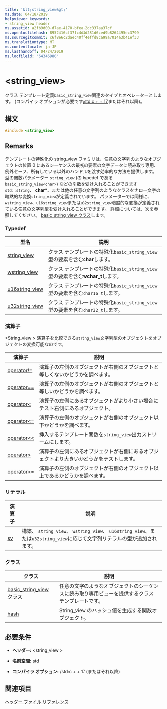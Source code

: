 ```yaml
---
title: '&lt;string_view&gt;'
ms.date: 04/18/2019
helpviewer_keywords:
- string_view header
ms.assetid: a2fb9d00-d7ae-4170-bfea-2dc337aa37cf
ms.openlocfilehash: 8952416cf37fc4d8d281d6ced9b8264495ec3799
ms.sourcegitcommit: c6f8e6c2daec40ff4effd8ca99a7014a3b41ef33
ms.translationtype: MT
ms.contentlocale: ja-JP
ms.lasthandoff: 04/24/2019
ms.locfileid: "64346980"
---
```

# <a name="ltstringviewgt"></a>&lt;string_view&gt;

クラス テンプレート定義`basic_string_view`関連のタイプとオペレーターとします。 (コンパイラ オプションが必要です[/std:c + + 17](../build/reference/std-specify-language-standard-version.md)またはそれ以降)。

## <a name="syntax"></a>構文

```cpp
#include <string_view>
```

## <a name="remarks"></a>Remarks

テンプレートの特殊化の string_view ファミリは、任意の文字列のようなオブジェクトの位置 0 にあるシーケンスの最初の要素の文字データに読み取り専用、例外セーフ、所有している以外のハンドルを渡す効率的な方法を提供します。 型の関数パラメーター `string_view` (の typedef である`basic_string_view<char>`) などの引数を受け入れることができます`std::string`、 **char\***、または他の任意の文字列のようなクラスをナロー文字の暗黙的な変換`string_view`が定義されています。 パラメーターでは同様に、 `wstring_view`、`u16string_view`または`u32string_view`暗黙的な変換が定義されている任意の文字列型を受け入れることができます。 詳細については、次を参照してください。 [basic_string_view クラス](../standard-library/basic-string-view-class.md)します。

### <a name="typedefs"></a>Typedef

|型名|説明|
|-|-|
|[string_view](../standard-library/string-view-typedefs.md#string_view)|クラス テンプレートの特殊化`basic_string_view`型の要素を含む**char**します。|
|[wstring_view](../standard-library/string-view-typedefs.md#wstring_view)|クラス テンプレートの特殊化`basic_string_view`型の要素を含む**wchar_t**します。|
|[u16string_view](../standard-library/string-view-typedefs.md#u16string_view)|クラス テンプレートの特殊化`basic_string_view`型の要素を含む`char16_t`します。|
|[u32string_view](../standard-library/string-view-typedefs.md#u32string_view)|クラス テンプレートの特殊化`basic_string_view`型の要素を含む`char32_t`します。|

### <a name="operators"></a>演算子

\<String_view > 演算子を比較できる`string_view`文字列型のオブジェクトをオブジェクトの変換可能なのです。

|演算子|説明|
|-|-|
|[operator!=](../standard-library/string-view-operators.md#op_neq)|演算子の左側のオブジェクトが右側のオブジェクトと等しくないかどうかを調べます。|
|[operator==](../standard-library/string-view-operators.md#op_eq_eq)|演算子の左側のオブジェクトが右側のオブジェクトと等しいかどうかを調べます。|
|[operator<](../standard-library/string-view-operators.md#op_lt)|演算子の左側にあるオブジェクトがより小さい場合にテスト右側にあるオブジェクト。|
|[operator<=](../standard-library/string-view-operators.md#op_lt_eq)|演算子の左側のオブジェクトが右側のオブジェクト以下かどうかを調べます。|
|[operator<\<](../standard-library/string-view-operators.md#op_lt_lt)|挿入するテンプレート関数を`string_view`出力ストリームにします。|
|[operator>](../standard-library/string-view-operators.md#op_gt)|演算子の左側にあるオブジェクトが右側にあるオブジェクトより大きいかどうかをテストします。|
|[operator>=](../standard-library/string-view-operators.md#op_gt_eq)|演算子の左側のオブジェクトが右側のオブジェクト以上であるかどうかを調べます。|

### <a name="literals"></a>リテラル

|演算子|説明|
|-|-|
|[sv](../standard-library/string-view-operators.md#op_sv)|構築、 `string_view`、 `wstring_view`、 `u16string_view`、または`u32string_view`に応じて文字列リテラルの型が追加されます。|

### <a name="classes"></a>クラス

|クラス|説明|
|-|-|
|[basic_string_view クラス](../standard-library/basic-string-view-class.md)|任意の文字のようなオブジェクトのシーケンスに読み取り専用ビューを提供するクラス テンプレートです。|
|[hash](string-view-hash.md)|String_view のハッシュ値を生成する関数オブジェクト。|

## <a name="requirements"></a>必要条件

- **ヘッダー:** \<string_view >

- **名前空間:** std

- **コンパイラ オプション:** /std:c + + 17 (またはそれ以降)

## <a name="see-also"></a>関連項目

[ヘッダー ファイル リファレンス](../standard-library/cpp-standard-library-header-files.md)<br/>
